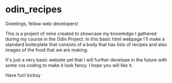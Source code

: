 # odin_recipes
Greetings, fellow web-developers!

This is a project of mine created to showcase my knowledge I gathered
during my course in the Odin Project. In this basic html webpage I'll
make a standard boilerplate that consists of a body that has lists
of recipes and also images of the food that we are making.

It's just a very basic website yet that I will further develope in
the future with some css coding to make it look fancy. I hope you
will like it.

Have fun!
kicksy
